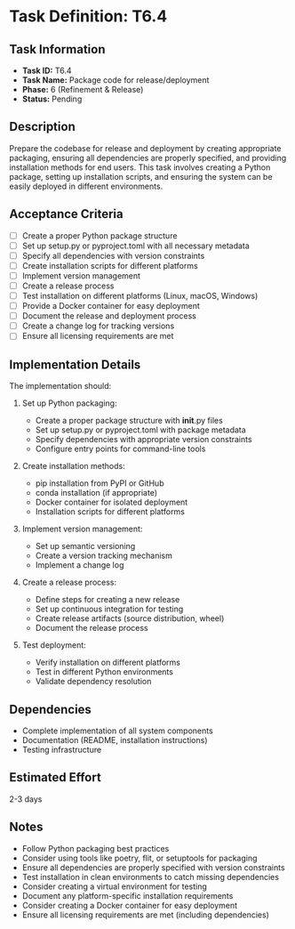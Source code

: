 # Task Definition: T6.4

## Task Information
- **Task ID:** T6.4
- **Task Name:** Package code for release/deployment
- **Phase:** 6 (Refinement & Release)
- **Status:** Pending

## Description
Prepare the codebase for release and deployment by creating appropriate packaging, ensuring all dependencies are properly specified, and providing installation methods for end users. This task involves creating a Python package, setting up installation scripts, and ensuring the system can be easily deployed in different environments.

## Acceptance Criteria
- [ ] Create a proper Python package structure
- [ ] Set up setup.py or pyproject.toml with all necessary metadata
- [ ] Specify all dependencies with version constraints
- [ ] Create installation scripts for different platforms
- [ ] Implement version management
- [ ] Create a release process
- [ ] Test installation on different platforms (Linux, macOS, Windows)
- [ ] Provide a Docker container for easy deployment
- [ ] Document the release and deployment process
- [ ] Create a change log for tracking versions
- [ ] Ensure all licensing requirements are met

## Implementation Details
The implementation should:
1. Set up Python packaging:
   - Create a proper package structure with __init__.py files
   - Set up setup.py or pyproject.toml with package metadata
   - Specify dependencies with appropriate version constraints
   - Configure entry points for command-line tools

2. Create installation methods:
   - pip installation from PyPI or GitHub
   - conda installation (if appropriate)
   - Docker container for isolated deployment
   - Installation scripts for different platforms

3. Implement version management:
   - Set up semantic versioning
   - Create a version tracking mechanism
   - Implement a change log

4. Create a release process:
   - Define steps for creating a new release
   - Set up continuous integration for testing
   - Create release artifacts (source distribution, wheel)
   - Document the release process

5. Test deployment:
   - Verify installation on different platforms
   - Test in different Python environments
   - Validate dependency resolution

## Dependencies
- Complete implementation of all system components
- Documentation (README, installation instructions)
- Testing infrastructure

## Estimated Effort
2-3 days

## Notes
- Follow Python packaging best practices
- Consider using tools like poetry, flit, or setuptools for packaging
- Ensure all dependencies are properly specified with version constraints
- Test installation in clean environments to catch missing dependencies
- Consider creating a virtual environment for testing
- Document any platform-specific installation requirements
- Consider creating a Docker container for easy deployment
- Ensure all licensing requirements are met (including dependencies)

